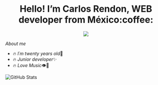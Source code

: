 

<h1 align="center" style:"arial">Hello! I’m Carlos Rendon, WEB developer from México:coffee:</h1>
<p align="center">
  <img src="https://pasaporteymantacom.files.wordpress.com/2017/01/imagen.gif"/>
</p>

_About me_

* :fire: _I´m twenty years old_:dizzy:
* :fire: _Junior developer_:sparkles:
* :fire: _Love Music_:eye::white_heart:

![GitHub Stats](https://github-readme-stats.vercel.app/api?username=CxrlosMX&theme=radical)

